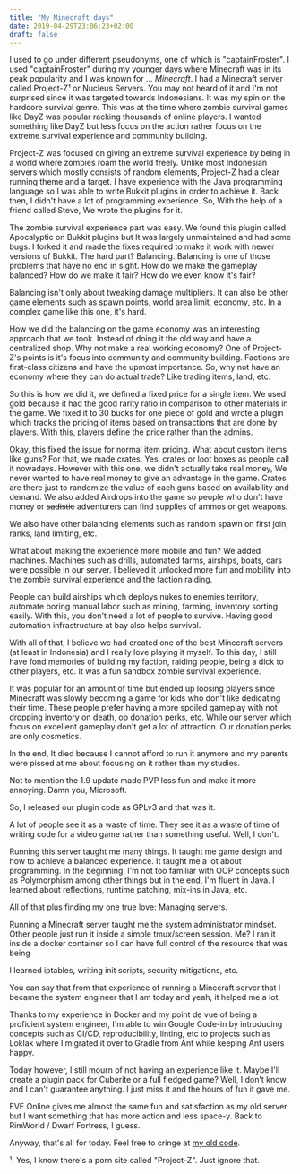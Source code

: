 ```yaml
---
title: "My Minecraft days"
date: 2019-04-29T23:06:23+02:00
draft: false
---
```


I used to go under different pseudonyms, one of which is "captainFroster". I
used "captainFroster" during my younger days where Minecraft was in its peak
popularity and I was known for ... *Minecraft*. I had a Minecraft server called
Project-Z¹ or Nucleus Servers. You may not heard of it and I'm not surprised since
it was targeted towards Indonesians. It was my spin on the hardcore survival
genre. This was at the time where zombie survival games like DayZ was popular
racking thousands of online players. I wanted something like DayZ but less focus
on the action rather focus on the extreme survival experience and community
building.

Project-Z was focused on giving an extreme survival experience by being in a
world where zombies roam the world freely. Unlike most Indonesian servers which
mostly consists of random elements, Project-Z had a clear running theme and
a target. I have experience with the Java programming language so I was able to
write Bukkit plugins in order to achieve it. Back then, I didn't have a lot of
programming experience. So, With the help of a friend called Steve, We wrote the
plugins for it.

The zombie survival experience part was easy. We found this plugin called
Apocalyptic on Bukkit plugins but It was largely unmaintained and had some bugs.
I forked it and made the fixes required to make it work with newer versions of
Bukkit. The hard part? Balancing. Balancing is one of those problems that have
no end in sight. How do we make the gameplay balanced? How do we make it fair?
How do we even know it's fair?

Balancing isn't only about tweaking damage multipliers. It can also be other
game elements such as spawn points, world area limit, economy, etc. In a complex
game like this one, it's hard.

How we did the balancing on the game economy was an interesting approach that we
took. Instead of doing it the old way and have a centralized shop. Why not make
a real working economy? One of Project-Z's points is it's focus into community
and community building. Factions are first-class citizens and have the upmost
importance. So, why not have an economy where they can do actual trade? Like
trading items, land, etc.

So this is how we did it, we defined a fixed price for a single item. We used gold
because it had the good rarity ratio in comparison to other materials in the
game. We fixed it to 30 bucks for one piece of gold and wrote a plugin which
tracks the pricing of items based on transactions that are done by players. With
this, players define the price rather than the admins.

Okay, this fixed the issue for normal item pricing. What about custom items like
guns? For that, we made crates. Yes, crates or loot boxes as people call it
nowadays. However with this one, we didn't actually take real money, We never wanted to
have real money to give an advantage in the game. Crates are there just to
randomize the value of each guns based on availability and demand. We also added
Airdrops into the game so people who don't have money or ~~sadistic~~
adventurers can find supplies of ammos or get weapons.

We also have other balancing elements such as random spawn on first join,
ranks, land limiting, etc.

What about making the experience more mobile and fun? We added machines.
Machines such as drills, automated farms, airships, boats, cars were possible in
our server. I believed it unlocked more fun and mobility into the zombie
survival experience and the faction raiding.

People can build airships which deploys nukes to enemies territory, automate
boring manual labor such as mining, farming, inventory sorting easily. With
this, you don't need a lot of people to survive. Having good automation
infrastructure at bay also helps survival.

With all of that, I believe we had created one of the best Minecraft servers
(at least in Indonesia) and I really love playing it myself. To this day, I
still have fond memories of building my faction, raiding people, being a dick to
other players, etc. It was a fun sandbox zombie survival experience.

It was popular for an amount of time but ended up loosing players since
Minecraft was slowly becoming a game for kids who don't like dedicating their
time. These people prefer having a more spoiled gameplay with not dropping
inventory on death, op donation perks, etc. While our server which focus on
excellent gameplay don't get a lot of attraction. Our donation perks are only
cosmetics.

In the end, It died because I cannot afford to run it anymore and my parents
were pissed at me about focusing on it rather than my studies.

Not to mention the 1.9 update made PVP less fun and make it more annoying. Damn
you, Microsoft.

So, I released our plugin code as GPLv3 and that was it.

A lot of people see it as a waste of time. They see it as a waste of time of
writing code for a video game rather than something useful. Well, I don't.

Running this server taught me many things. It taught me game design and how to
achieve a balanced experience. It taught me a lot about programming. In the
beginning, I'm not too familiar with OOP concepts such as Polymorphism among
other things but in the end, I'm fluent in Java. I learned about reflections,
runtime patching, mix-ins in Java, etc.

All of that plus finding my one true love: Managing servers.

Running a Minecraft server taught me the system administrator mindset. Other
people just run it inside a simple tmux/screen session. Me? I ran it inside a
docker container so I can have full control of the resource that was being

I learned iptables, writing init scripts, security mitigations, etc.

You can say that from that experience of running a Minecraft server that I
became the system engineer that I am today and yeah, it helped me a lot.

Thanks to my experience in Docker and my point de vue of being a proficient
system engineer, I'm able to win Google Code-in by introducing concepts such as
CI/CD, reproducibility, linting, etc to projects such as Loklak where I migrated
it over to Gradle from Ant while keeping Ant users happy.

Today however, I still mourn of not having an experience like it. Maybe I'll
create a plugin pack for Cuberite or a full fledged game? Well, I don't know and
I can't guarantee anything. I just miss it and the hours of fun it gave me.

EVE Online gives me almost the same fun and satisfaction as my old server but I
want something that has more action and less space-y. Back to RimWorld / Dwarf
Fortress, I guess.

Anyway, that's all for today. Feel free to cringe at [my old code][1].

¹: Yes, I know there's a porn site called "Project-Z". Just ignore that.

[1]: https://gitlab.com/nucleus-servers/NuPlugins

